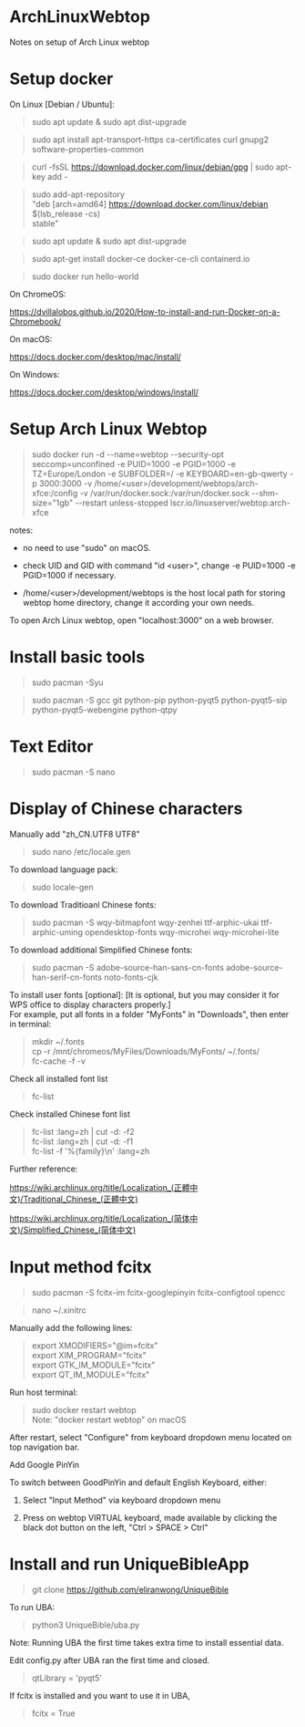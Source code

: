 # ArchLinuxWebtop
Notes on setup of Arch Linux webtop

# Setup docker

On Linux [Debian / Ubuntu]:

> sudo apt update & sudo apt dist-upgrade

> sudo apt install apt-transport-https ca-certificates curl gnupg2 software-properties-common

> curl -fsSL https://download.docker.com/linux/debian/gpg | sudo apt-key add -

> sudo add-apt-repository \
   "deb [arch=amd64] https://download.docker.com/linux/debian \
   $(lsb_release -cs) \
   stable"

> sudo apt update & sudo apt dist-upgrade

> sudo apt-get install docker-ce docker-ce-cli containerd.io

> sudo docker run hello-world

On ChromeOS:

https://dvillalobos.github.io/2020/How-to-install-and-run-Docker-on-a-Chromebook/

On macOS:

https://docs.docker.com/desktop/mac/install/

On Windows:

https://docs.docker.com/desktop/windows/install/

# Setup Arch Linux Webtop

> sudo docker run -d --name=webtop --security-opt seccomp=unconfined -e PUID=1000 -e PGID=1000 -e TZ=Europe/London -e SUBFOLDER=/ -e KEYBOARD=en-gb-qwerty -p 3000:3000 -v /home/\<user\>/development/webtops/arch-xfce:/config -v /var/run/docker.sock:/var/run/docker.sock --shm-size="1gb" --restart unless-stopped lscr.io/linuxserver/webtop:arch-xfce

notes:

* no need to use "sudo" on macOS.

* check UID and GID with command "id \<user\>", change -e PUID=1000 -e PGID=1000 if necessary.

* /home/\<user\>/development/webtops is the host local path for storing webtop home directory, change it according your own needs.

To open Arch Linux webtop, open "localhost:3000" on a web browser.

# Install basic tools

> sudo pacman -Syu

> sudo pacman -S gcc git python-pip python-pyqt5 python-pyqt5-sip python-pyqt5-webengine python-qtpy

# Text Editor

> sudo pacman -S nano

# Display of Chinese characters

Manually add "zh_CN.UTF8 UTF8"

> sudo nano /etc/locale.gen

To download language pack:

> sudo locale-gen

To download Traditioanl Chinese fonts:

> sudo pacman -S wqy-bitmapfont wqy-zenhei ttf-arphic-ukai ttf-arphic-uming opendesktop-fonts wqy-microhei wqy-microhei-lite

To download additional Simplified Chinese fonts:

> sudo pacman -S adobe-source-han-sans-cn-fonts adobe-source-han-serif-cn-fonts noto-fonts-cjk

To install user fonts [optional]:
[It is optional, but you may consider it for WPS office to display characters properly.]<br>
For example, put all fonts in a folder "MyFonts" in "Downloads", then enter in terminal:

> mkdir ~/.fonts<br>
> cp -r /mnt/chromeos/MyFiles/Downloads/MyFonts/ ~/.fonts/<br>
> fc-cache -f -v<br>

Check all installed font list

> fc-list

Check installed Chinese font list

> fc-list :lang=zh | cut -d: -f2<br>
> fc-list :lang=zh | cut -d: -f1<br>
> fc-list -f '%{family}\n' :lang=zh

Further reference:

https://wiki.archlinux.org/title/Localization_(正體中文)/Traditional_Chinese_(正體中文)

https://wiki.archlinux.org/title/Localization_(简体中文)/Simplified_Chinese_(简体中文)

# Input method fcitx

> sudo pacman -S fcitx-im fcitx-googlepinyin fcitx-configtool opencc

> nano ~/.xinitrc

Manually add the following lines:

> export XMODIFIERS="@im=fcitx"<br>
> export XIM_PROGRAM="fcitx"<br>
> export GTK_IM_MODULE="fcitx"<br>
> export QT_IM_MODULE="fcitx"

Run host terminal:

> sudo docker restart webtop<br>
Note: "docker restart webtop" on macOS

After restart, select "Configure" from keyboard dropdown menu located on top navigation bar.

Add Google PinYin

To switch between GoodPinYin and default English Keyboard, either:

1) Select "Input Method" via keyboard dropdown menu

2) Press on webtop VIRTUAL keyboard, made available by clicking the black dot button on the left, "Ctrl > SPACE > Ctrl"

# Install and run UniqueBibleApp

> git clone https://github.com/eliranwong/UniqueBible

To run UBA:

> python3 UniqueBible/uba.py

Note: Running UBA the first time takes extra time to install essential data.

Edit config.py after UBA ran the first time and closed.

> qtLibrary = 'pyqt5'

If fcitx is installed and you want to use it in UBA,

> fcitx = True
